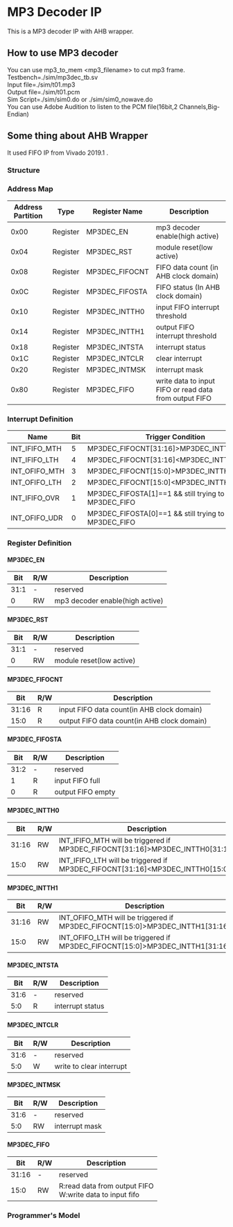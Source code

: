# MP3 Decoder IP

This is a MP3 decoder IP with AHB wrapper.

## How to use MP3 decoder 

You can use mp3_to_mem <mp3_filename> to cut mp3 frame.  
Testbench=./sim/mp3dec_tb.sv  
Input file=./sim/t01.mp3  
Output file=./sim/t01.pcm  
Sim Script=./sim/sim0.do or ./sim/sim0_nowave.do   
You can use Adobe Audition to listen to the PCM file(16bit,2 Channels,Big-Endian)

## Some thing about AHB Wrapper

It used FIFO IP from Vivado 2019.1 .

### Structure



### Address Map

| Address Partition | Type     | Register Name  | Description                                            |
| ----------------- | -------- | -------------- | ------------------------------------------------------ |
| 0x00              | Register | MP3DEC_EN      | mp3 decoder enable(high active)                        |
| 0x04              | Register | MP3DEC_RST     | module reset(low active)                               |
| 0x08              | Register | MP3DEC_FIFOCNT | FIFO data count (in AHB clock domain)                  |
| 0x0C              | Register | MP3DEC_FIFOSTA | FIFO status (In AHB clock domain)                      |
| 0x10              | Register | MP3DEC_INTTH0  | input FIFO interrupt threshold                         |
| 0x14              | Register | MP3DEC_INTTH1  | output FIFO interrupt threshold                        |
| 0x18              | Register | MP3DEC_INTSTA  | interrupt status                                       |
| 0x1C              | Register | MP3DEC_INTCLR  | clear interrupt                                        |
| 0x20              | Register | MP3DEC_INTMSK  | interrupt mask                                         |
| 0x80              | Register | MP3DEC_FIFO    | write data to input FIFO or read data from output FIFO |

### Interrupt Definition

| Name          | Bit  | Trigger Condition                                         |
| ------------- | ---- | --------------------------------------------------------- |
| INT_IFIFO_MTH | 5    | MP3DEC_FIFOCNT[31:16]>MP3DEC_INTTH0[31:16]                |
| INT_IFIFO_LTH | 4    | MP3DEC_FIFOCNT[31:16]<MP3DEC_INTTH0[15:0]                 |
| INT_OFIFO_MTH | 3    | MP3DEC_FIFOCNT[15:0]>MP3DEC_INTTH0[31:16]                 |
| INT_OFIFO_LTH | 2    | MP3DEC_FIFOCNT[15:0]<MP3DEC_INTTH0[31:16]                 |
| INT_IFIFO_OVR | 1    | MP3DEC_FIFOSTA[1]==1 && still trying to write MP3DEC_FIFO |
| INT_OFIFO_UDR | 0    | MP3DEC_FIFOSTA[0]==1 && still trying to read MP3DEC_FIFO  |

### Register Definition

#### MP3DEC_EN

| Bit  | R/W  | Description                     |
| ---- | ---- | ------------------------------- |
| 31:1 | -    | reserved                        |
| 0    | RW   | mp3 decoder enable(high active) |

#### MP3DEC_RST

| Bit  | R/W  | Description              |
| ---- | ---- | ------------------------ |
| 31:1 | -    | reserved                 |
| 0    | RW   | module reset(low active) |

#### MP3DEC_FIFOCNT

| Bit   | R/W  | Description                                 |
| ----- | ---- | ------------------------------------------- |
| 31:16 | R    | input FIFO data count(in AHB clock domain)  |
| 15:0  | R    | output FIFO data count(in AHB clock domain) |

#### MP3DEC_FIFOSTA

| Bit  | R/W | Description       |
| ---- | ----------------- | ----------------- |
| 31:2 | - | reserved          |
| 1    | R   | input FIFO full  |
| 0    | R   | output FIFO empty |

#### MP3DEC_INTTH0

| Bit   | R/W  | Description                                                  |
| ----- | ---- | ------------------------------------------------------------ |
| 31:16 | RW   | INT_IFIFO_MTH will be triggered if MP3DEC_FIFOCNT[31:16]>MP3DEC_INTTH0[31:16] |
| 15:0  | RW   | INT_IFIFO_LTH will be triggered if MP3DEC_FIFOCNT[31:16]<MP3DEC_INTTH0[15:0] |

#### MP3DEC_INTTH1

| Bit   | R/W  | Description                                                  |
| ----- | ---- | ------------------------------------------------------------ |
| 31:16 | RW   | INT_OFIFO_MTH will be triggered if MP3DEC_FIFOCNT[15:0]>MP3DEC_INTTH1[31:16] |
| 15:0  | RW   | INT_OFIFO_LTH will be triggered if MP3DEC_FIFOCNT[15:0]>MP3DEC_INTTH1[31:16] |

#### MP3DEC_INTSTA

| Bit  | R/W  | Description      |
| ---- | ---- | ---------------- |
| 31:6 | -    | reserved         |
| 5:0  | R    | interrupt status |

#### MP3DEC_INTCLR

| Bit  | R/W  | Description              |
| ---- | ---- | ------------------------ |
| 31:6 | -    | reserved                 |
| 5:0  | W    | write to clear interrupt |

#### MP3DEC_INTMSK

| Bit  | R/W  | Description    |
| ---- | ---- | -------------- |
| 31:6 | -    | reserved       |
| 5:0  | RW   | interrupt mask |

#### MP3DEC_FIFO

| Bit   | R/W  | Description                                             |
| ----- | ---- | ------------------------------------------------------- |
| 31:16 | -    | reserved                                                |
| 15:0  | RW   | R:read data from output FIFO<br>W:write data to input fifo |


### Programmer's Model

